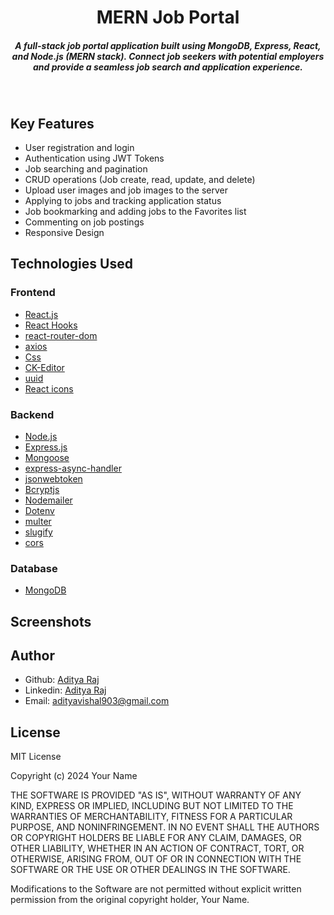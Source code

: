 <H1 align ="center" > MERN Job Portal </h1>
<h5  align ="center"> 
A full-stack job portal application built using MongoDB, Express, React, and Node.js (MERN stack). Connect job seekers with potential employers and provide a seamless job search and application experience.
 </h5>
<br/>

## Key Features

- User registration and login
- Authentication using JWT Tokens
- Job searching and pagination
- CRUD operations (Job create, read, update, and delete)
- Upload user images and job images to the server
- Applying to jobs and tracking application status
- Job bookmarking and adding jobs to the Favorites list
- Commenting on job postings
- Responsive Design

## Technologies Used

### Frontend

- [React.js](https://www.npmjs.com/package/react)
- [React Hooks](https://reactjs.org/docs/hooks-intro.html)
- [react-router-dom](https://www.npmjs.com/package/react-router-dom)
- [axios](https://www.npmjs.com/package/axios)
- [Css](https://developer.mozilla.org/en-US/docs/Web/CSS)
- [CK-Editor](https://ckeditor.com/docs/ckeditor5/latest/builds/guides/integration/frameworks/react.html)
- [uuid](https://www.npmjs.com/package/uuid)
- [React icons](https://react-icons.github.io/react-icons/)

### Backend

- [Node.js](https://nodejs.org/en/)
- [Express.js](https://www.npmjs.com/package/express)
- [Mongoose](https://mongoosejs.com/)
- [express-async-handler](https://www.npmjs.com/package/express-async-handler)
- [jsonwebtoken](https://www.npmjs.com/package/jsonwebtoken)
- [Bcryptjs](https://www.npmjs.com/package/bcryptjs)
- [Nodemailer](https://nodemailer.com/about/)
- [Dotenv](https://www.npmjs.com/package/dotenv)
- [multer](https://www.npmjs.com/package/multer)
- [slugify](https://www.npmjs.com/package/slugify)
- [cors](https://www.npmjs.com/package/cors)

### Database

- [MongoDB](https://www.mongodb.com/)

## Screenshots

<!-- Include screenshots of your application -->

## Author
- Github: [Aditya Raj](https://github.com/RajAditya01)
- Linkedin: [Aditya Raj](https://www.linkedin.com/in/aditya-raj-aa923721a/)
- Email: [adityavishal903@gmail.com](mailto:adityavishal903@gmail.com)

## License

MIT License

Copyright (c) 2024 Your Name

THE SOFTWARE IS PROVIDED "AS IS", WITHOUT WARRANTY OF ANY KIND, EXPRESS OR
IMPLIED, INCLUDING BUT NOT LIMITED TO THE WARRANTIES OF MERCHANTABILITY,
FITNESS FOR A PARTICULAR PURPOSE, AND NONINFRINGEMENT. IN NO EVENT SHALL THE
AUTHORS OR COPYRIGHT HOLDERS BE LIABLE FOR ANY CLAIM, DAMAGES, OR OTHER
LIABILITY, WHETHER IN AN ACTION OF CONTRACT, TORT, OR OTHERWISE, ARISING FROM,
OUT OF OR IN CONNECTION WITH THE SOFTWARE OR THE USE OR OTHER DEALINGS IN THE
SOFTWARE.

Modifications to the Software are not permitted without explicit written
permission from the original copyright holder, Your Name.
